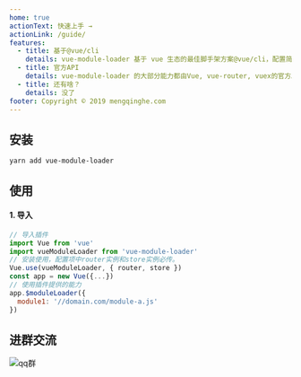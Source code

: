 ```yaml
---
home: true
actionText: 快速上手 →
actionLink: /guide/
features:
  - title: 基于@vue/cli
    details: vue-module-loader 基于 vue 生态的最佳脚手架方案@vue/cli，配置简单，功能强大。
  - title: 官方API
    details: vue-module-loader 的大部分能力都由Vue, vue-router, vuex的官方API组合实现，易于理解。
  - title: 还有啥？
    details: 没了
footer: Copyright © 2019 mengqinghe.com
---
```


## 安装

```
yarn add vue-module-loader
```

## 使用

#### 1. 导入

```javascript
// 导入插件
import Vue from 'vue'
import vueModuleLoader from 'vue-module-loader'
// 安装使用，配置项中router实例和store实例必传。
Vue.use(vueModuleLoader, { router, store })
const app = new Vue({...})
// 使用插件提供的能力
app.$moduleLoader({
  module1: '//domain.com/module-a.js'
})
```

## 进群交流
![qq群](/group.png)